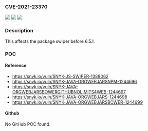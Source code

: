 ### [CVE-2021-23370](https://cve.mitre.org/cgi-bin/cvename.cgi?name=CVE-2021-23370)
![](https://img.shields.io/static/v1?label=Product&message=swiper&color=blue)
![](https://img.shields.io/static/v1?label=Version&message=%3C%206.5.1%20&color=brighgreen)
![](https://img.shields.io/static/v1?label=Vulnerability&message=Prototype%20Pollution&color=brighgreen)

### Description

This affects the package swiper before 6.5.1.

### POC

#### Reference
- https://snyk.io/vuln/SNYK-JS-SWIPER-1088062
- https://snyk.io/vuln/SNYK-JAVA-ORGWEBJARSNPM-1244696
- https://snyk.io/vuln/SNYK-JAVA-ORGWEBJARSBOWERGITHUBNOLIMITS4WEB-1244697
- https://snyk.io/vuln/SNYK-JAVA-ORGWEBJARS-1244698
- https://snyk.io/vuln/SNYK-JAVA-ORGWEBJARSBOWER-1244699

#### Github
No GitHub POC found.

